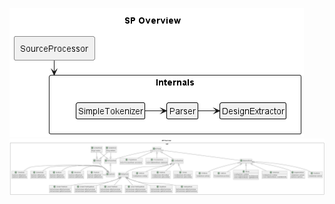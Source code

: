 ![SP Overview Diagram](../Diagrams/SPOverview%20-%20ver1.png)
![SP AST Diagram](../Diagrams/AST.png)